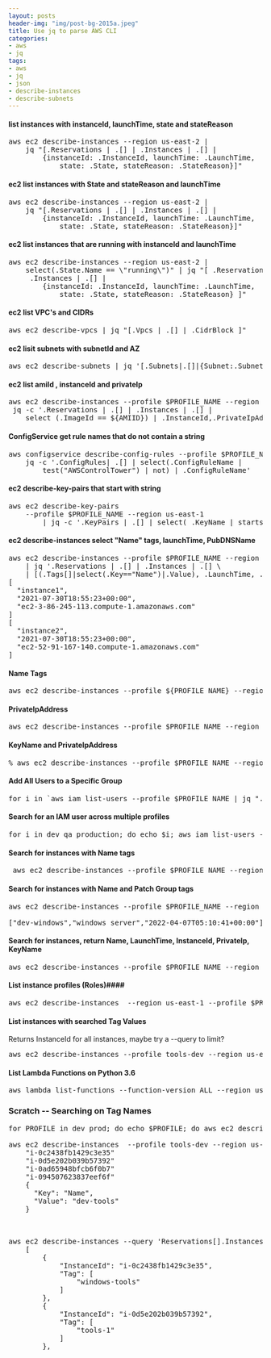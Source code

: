 ```yaml
---
layout: posts
header-img: "img/post-bg-2015a.jpeg"
title: Use jq to parse AWS CLI
categories:
- aws
- jq
tags:
- aws
- jq
- json
- describe-instances
- describe-subnets
---
```

#### list instances with instanceId, launchTime, state and stateReason
<pre>aws ec2 describe-instances --region us-east-2 |
    jq "[.Reservations | .[] | .Instances | .[] |
        {instanceId: .InstanceId, launchTime: .LaunchTime,
            state: .State, stateReason: .StateReason}]"</pre>

#### ec2 list instances with State and stateReason and launchTime
<pre>aws ec2 describe-instances --region us-east-2 | 
    jq "[.Reservations | .[] | .Instances | .[] |
        {instanceId: .InstanceId, launchTime: .LaunchTime, 
            state: .State, stateReason: .StateReason}]"</pre>

#### ec2 list instances that are running with instanceId and launchTime
<pre>aws ec2 describe-instances --region us-east-2 | 
    select(.State.Name == \"running\")" | jq "[ .Reservations | .[] |
     .Instances | .[] |
        {instanceId: .InstanceId, launchTime: .LaunchTime, 
            state: .State, stateReason: .StateReason} ]"</pre>

#### ec2 list VPC's and CIDRs
<pre>aws ec2 describe-vpcs | jq "[.Vpcs | .[] | .CidrBlock ]"</pre>

#### ec2 lisit subnets with subnetId and AZ 
<pre>aws ec2 describe-subnets | jq '[.Subnets|.[]|{Subnet:.SubnetId,AZ:.AvailabilityZone}]'</pre>

#### ec2 list amiId , instanceId and privateIp
<pre>aws ec2 describe-instances --profile $PROFILE_NAME --region us-east-1 |
 jq -c '.Reservations | .[] | .Instances | .[] | 
    select (.ImageId == ${AMIID}) | .InstanceId,.PrivateIpAddress'</pre>

#### ConfigService get rule names that do not contain a string
<pre>aws configservice describe-config-rules --profile $PROFILE_NAME --region us-east-1 | 
    jq -c '.ConfigRules| .[] | select(.ConfigRuleName | 
        test("AWSControlTower") | not) | .ConfigRuleName'</pre>

#### ec2 describe-key-pairs that start with string
<pre>aws ec2 describe-key-pairs 
    --profile $PROFILE_NAME --region us-east-1 
        | jq -c '.KeyPairs | .[] | select( .KeyName | startswith("test-string"))'</pre>

#### ec2 describe-instances select "Name" tags, launchTime, PubDNSName
<pre>aws ec2 describe-instances --profile $PROFILE_NAME --region us-east-1 \
    | jq '.Reservations | .[] | .Instances | .[] \
    | [(.Tags[]|select(.Key=="Name")|.Value), .LaunchTime, .PublicDnsName ]' 
[
  "instance1",
  "2021-07-30T18:55:23+00:00",
  "ec2-3-86-245-113.compute-1.amazonaws.com"
]
[
  "instance2",
  "2021-07-30T18:55:23+00:00",
  "ec2-52-91-167-140.compute-1.amazonaws.com"
]
</pre>

#### Name Tags
<pre>
aws ec2 describe-instances --profile ${PROFILE_NAME} --region us-east-1 | jq '.Reservations | .[] | .Instances | .[] | [(.Tags[]|select(.Key=="Name")|.Value)]'
</pre>

#### PrivateIpAddress
<pre>
aws ec2 describe-instances --profile $PROFILE_NAME --region us-east-1 | jq '.Reservations | .[] | .Instances | .[] | [(.Tags[]|select(.Key=="Name")|.Value), .LaunchTime, .PrivateIpAddress ]'
</pre>

#### KeyName and PrivateIpAddress
<pre>
% aws ec2 describe-instances --profile $PROFILE_NAME --region us-east-1 | jq '.Reservations | .[] | .Instances | .[] | [(.Tags[]|select(.Key=="Name")|.Value), .KeyName, .PrivateIpAddress ]'
</pre>

#### Add All Users to a Specific Group
<pre>
for i in `aws iam list-users --profile $PROFILE_NAME | jq ".[] | .[] | .UserName" | sed 's/"//g'`; do aws iam add-user-to-group --user-name ${i} --group-name ReadOnly --profile $PROFILE_NAME; done 
</pre>

#### Search for an IAM user across multiple profiles
<pre>for i in dev qa production; do echo $i; aws iam list-users --profile $i  | jq '.[] | .[] | select(.UserName | startswith("jdoe"))'; done</pre>

#### Search for instances with Name tags
<pre> aws ec2 describe-instances --profile $PROFILE_NAME --region us-east-1  | jq -c '.Reservations | .[] | .Instances  |.[] | [(.Tags[]|select(.Key=="Name")|.Value), .LaunchTime, .PublicDnsName ]'</pre>

#### Search for instances with Name and Patch Group tags
<pre>
aws ec2 describe-instances --profile $PROFILE_NAME --region us-east-1  | jq -c '.Reservations | .[] | .Instances  |.[] | [(.Tags[]|select(.Key=="Patch Group")|.Value), (.Tags[]|select(.Key=="Name")|.Value), .LaunchTime ]'                

["dev-windows","windows_server","2022-04-07T05:10:41+00:00"]
</pre>

#### Search for instances, return Name, LaunchTime, InstanceId, PrivateIp, KeyName
<pre>
aws ec2 describe-instances --profile $PROFILE_NAME --region us-east-1 | jq '.Reservations | .[] | .Instances | .[]  | [(.Tags[]|select(.Key=="Name")|.Value), .LaunchTime, .InstanceId, .PrivateIpAddress, .KeyName ]'
</pre>

#### List instance profiles (Roles)####
<pre>
aws ec2 describe-instances  --region us-east-1 --profile $PROFILE_NAME  | jq '.Reservations | .[] | .Instances | .[] | (.Tags[]|select(.Key=="Name")|.Value), .IamInstanceProfile'
</pre>

#### List instances with searched Tag Values
Returns InstanceId for all instances, maybe try a --query to limit?
<pre>
aws ec2 describe-instances --profile tools-dev --region us-east-1 | jq '.Reservations | .[] | .Instances | .[] | (.Tags[]|select(.Value | startswith("tools"))), .InstanceId'
</pre>

#### List Lambda Functions on Python 3.6
<pre>
aws lambda list-functions --function-version ALL --region us-east-1 --output text --query "Functions[?Runtime=='python3.6'].FunctionArn" --profile tools-root
</pre>

### Scratch -- Searching on Tag Names
<pre>
for PROFILE in dev prod; do echo $PROFILE; do aws ec2 describe-instances --profile $PROFILE --region us-east-1  | jq -c '.Reservations | .[] | .Instances  |.[] | [(.Tags[]|select(.Value | contains("tools"))), .State ]'; done 

aws ec2 describe-instances  --profile tools-dev --region us-east-1 | jq '.Reservations[].Instances[] | (.Tags[]|select(.Value | contains("bastion"))), .InstanceId'
	"i-0c2438fb1429c3e35"
	"i-0d5e202b039b57392"
	"i-0ad65948bfcb6f0b7"
	"i-094507623837eef6f"
	{
	  "Key": "Name",
	  "Value": "dev-tools"
	}



aws ec2 describe-instances --query 'Reservations[].Instances[].{InstanceId:InstanceId, Tag:Tags[?Key==`Name`].Value}'  --profile tools-dev --region us-east-1
	[
	    {
	        "InstanceId": "i-0c2438fb1429c3e35",
	        "Tag": [
	            "windows-tools"
	        ]
	    },
	    {
	        "InstanceId": "i-0d5e202b039b57392",
	        "Tag": [
	            "tools-1"
	        ]
	    },
</pre>